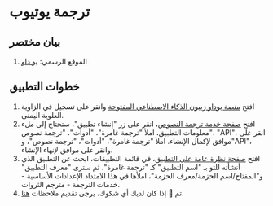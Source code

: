 # ترجمة يوتيوب

## بيان مختصر

1. الموقع الرسمي: [يو داو](http://ai.youdao.com/)

## خطوات التطبيق

1. افتح [منصة يوداو زييون الذكاء الاصطناعي المفتوحة](http://ai.youdao.com) وانقر على تسجيل في الزاوية العلوية اليمنى.
2. افتح [صفحة خدمة ترجمة النصوص](https://ai.youdao.com/console/#/service-singleton/text-translation)، انقر على زر "إنشاء تطبيق"، ستحتاج إلى ملء معلومات التطبيق، املأ "ترجمة غامرة"، "أدوات"، "ترجمة نصوص"، "API"، انقر على موافق لإكمال الإنشاء. املأ "ترجمة غامرة"، "أدوات"، "ترجمة نصوص"، و"API"، وانقر على موافق لإنهاء الإنشاء.
3. افتح [صفحة نظرة عامة على التطبيق](https://ai.youdao.com/console/#/app-overview)، في قائمة التطبيقات، ابحث عن التطبيق الذي أنشأته للتو بـ "اسم التطبيق" كـ "ترجمة غامرة"، ثم سترى "معرف التطبيق" و"المفتاح/اسم الحزمة/معرف الحزمة"، املأها في هذا الامتداد الإعدادات الأساسية - خدمات الترجمة - مترجم الثروات.
4. تم 🎉 إذا كان لديك أي شكوك، يرجى تقديم ملاحظات [هنا](https://github.com/immersive-translate/immersive-translate/issues/137).
